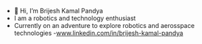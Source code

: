 - 👋 Hi, I’m Brijesh Kamal Pandya
- I am a robotics and technology enthusiast
- Currently on an adventure to explore robotics and aerosspace technologies
-www.linkedin.com/in/brijesh-kamal-pandya
